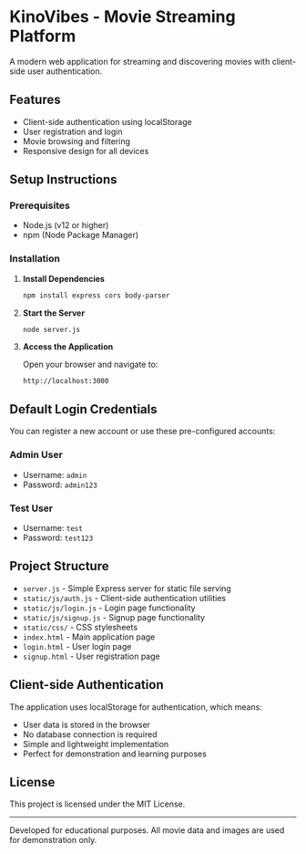 # KinoVibes - Movie Streaming Platform

A modern web application for streaming and discovering movies with client-side user authentication.

## Features

- Client-side authentication using localStorage
- User registration and login
- Movie browsing and filtering
- Responsive design for all devices

## Setup Instructions

### Prerequisites

- Node.js (v12 or higher)
- npm (Node Package Manager)

### Installation

1. **Install Dependencies**

   ```bash
   npm install express cors body-parser
   ```

2. **Start the Server**

   ```bash
   node server.js
   ```

3. **Access the Application**

   Open your browser and navigate to:

   ```
   http://localhost:3000
   ```

## Default Login Credentials

You can register a new account or use these pre-configured accounts:

### Admin User

- Username: `admin`
- Password: `admin123`

### Test User

- Username: `test`
- Password: `test123`

## Project Structure

- `server.js` - Simple Express server for static file serving
- `static/js/auth.js` - Client-side authentication utilities
- `static/js/login.js` - Login page functionality
- `static/js/signup.js` - Signup page functionality
- `static/css/` - CSS stylesheets
- `index.html` - Main application page
- `login.html` - User login page
- `signup.html` - User registration page

## Client-side Authentication

The application uses localStorage for authentication, which means:

- User data is stored in the browser
- No database connection is required
- Simple and lightweight implementation
- Perfect for demonstration and learning purposes

## License

This project is licensed under the MIT License.

---

Developed for educational purposes. All movie data and images are used for demonstration only.
